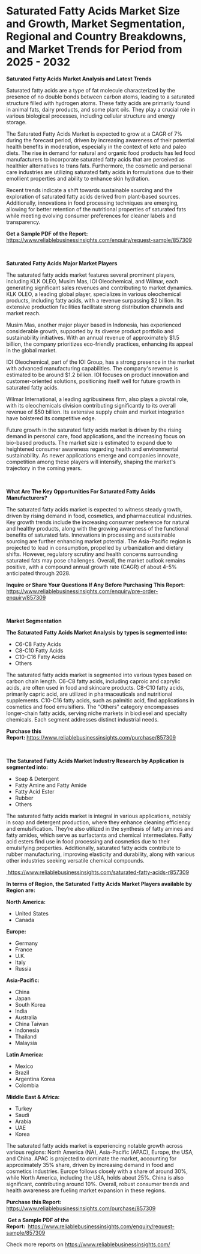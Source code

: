 <p><h1>Saturated Fatty Acids Market Size and Growth, Market Segmentation, Regional and Country Breakdowns, and Market Trends for Period from 2025 -  2032</h1></p><p><strong>Saturated Fatty Acids Market Analysis and Latest Trends</strong></p>
<p><p>Saturated fatty acids are a type of fat molecule characterized by the presence of no double bonds between carbon atoms, leading to a saturated structure filled with hydrogen atoms. These fatty acids are primarily found in animal fats, dairy products, and some plant oils. They play a crucial role in various biological processes, including cellular structure and energy storage.</p><p>The Saturated Fatty Acids Market is expected to grow at a CAGR of 7% during the forecast period, driven by increasing awareness of their potential health benefits in moderation, especially in the context of keto and paleo diets. The rise in demand for natural and organic food products has led food manufacturers to incorporate saturated fatty acids that are perceived as healthier alternatives to trans fats. Furthermore, the cosmetic and personal care industries are utilizing saturated fatty acids in formulations due to their emollient properties and ability to enhance skin hydration. </p><p>Recent trends indicate a shift towards sustainable sourcing and the exploration of saturated fatty acids derived from plant-based sources. Additionally, innovations in food processing techniques are emerging, allowing for better retention of the nutritional properties of saturated fats while meeting evolving consumer preferences for cleaner labels and transparency.</p></p>
<p><strong>Get a Sample PDF of the Report:&nbsp;</strong> <a href="https://www.reliablebusinessinsights.com/enquiry/request-sample/857309?utm_campaign=3276&utm_medium=2&utm_source=Github&utm_content=ia&utm_term=01042025&utm_id=saturated-fatty-acids">https://www.reliablebusinessinsights.com/enquiry/request-sample/857309</a></p>
<p>&nbsp;</p>
<p><strong>Saturated Fatty Acids Major Market Players</strong></p>
<p><p>The saturated fatty acids market features several prominent players, including KLK OLEO, Musim Mas, IOI Oleochemical, and Wilmar, each generating significant sales revenues and contributing to market dynamics. KLK OLEO, a leading global player, specializes in various oleochemical products, including fatty acids, with a revenue surpassing $2 billion. Its extensive production facilities facilitate strong distribution channels and market reach.</p><p>Musim Mas, another major player based in Indonesia, has experienced considerable growth, supported by its diverse product portfolio and sustainability initiatives. With an annual revenue of approximately $1.5 billion, the company prioritizes eco-friendly practices, enhancing its appeal in the global market.</p><p>IOI Oleochemical, part of the IOI Group, has a strong presence in the market with advanced manufacturing capabilities. The company's revenue is estimated to be around $1.2 billion. IOI focuses on product innovation and customer-oriented solutions, positioning itself well for future growth in saturated fatty acids.</p><p>Wilmar International, a leading agribusiness firm, also plays a pivotal role, with its oleochemicals division contributing significantly to its overall revenue of $50 billion. Its extensive supply chain and market integration have bolstered its competitive edge.</p><p>Future growth in the saturated fatty acids market is driven by the rising demand in personal care, food applications, and the increasing focus on bio-based products. The market size is estimated to expand due to heightened consumer awareness regarding health and environmental sustainability. As newer applications emerge and companies innovate, competition among these players will intensify, shaping the market's trajectory in the coming years.</p></p>
<p>&nbsp;</p>
<p><strong>What Are The Key Opportunities For Saturated Fatty Acids Manufacturers?</strong></p>
<p><p>The saturated fatty acids market is expected to witness steady growth, driven by rising demand in food, cosmetics, and pharmaceutical industries. Key growth trends include the increasing consumer preference for natural and healthy products, along with the growing awareness of the functional benefits of saturated fats. Innovations in processing and sustainable sourcing are further enhancing market potential. The Asia-Pacific region is projected to lead in consumption, propelled by urbanization and dietary shifts. However, regulatory scrutiny and health concerns surrounding saturated fats may pose challenges. Overall, the market outlook remains positive, with a compound annual growth rate (CAGR) of about 4-5% anticipated through 2028.</p></p>
<p><strong>Inquire or Share Your Questions If Any Before Purchasing This Report:</strong> <a href="https://www.reliablebusinessinsights.com/enquiry/pre-order-enquiry/857309?utm_campaign=3276&utm_medium=2&utm_source=Github&utm_content=ia&utm_term=01042025&utm_id=saturated-fatty-acids">https://www.reliablebusinessinsights.com/enquiry/pre-order-enquiry/857309</a></p>
<p>&nbsp;</p>
<p><strong>Market Segmentation</strong></p>
<p><strong>The Saturated Fatty Acids Market Analysis by types is segmented into:</strong></p>
<p><ul><li>C6-C8 Fatty Acids</li><li>C8-C10 Fatty Acids</li><li>C10-C16 Fatty Acids</li><li>Others</li></ul></p>
<p><p>The saturated fatty acids market is segmented into various types based on carbon chain length. C6-C8 fatty acids, including caproic and caprylic acids, are often used in food and skincare products. C8-C10 fatty acids, primarily capric acid, are utilized in pharmaceuticals and nutritional supplements. C10-C16 fatty acids, such as palmitic acid, find applications in cosmetics and food emulsifiers. The "Others" category encompasses longer-chain fatty acids, serving niche markets in biodiesel and specialty chemicals. Each segment addresses distinct industrial needs.</p></p>
<p><strong>Purchase this Report:&nbsp;</strong><a href="https://www.reliablebusinessinsights.com/purchase/857309?utm_campaign=3276&utm_medium=2&utm_source=Github&utm_content=ia&utm_term=01042025&utm_id=saturated-fatty-acids">https://www.reliablebusinessinsights.com/purchase/857309</a></p>
<p>&nbsp;</p>
<p><strong>The Saturated Fatty Acids Market Industry Research by Application is segmented into:</strong></p>
<p><ul><li>Soap & Detergent</li><li>Fatty Amine and Fatty Amide</li><li>Fatty Acid Ester</li><li>Rubber</li><li>Others</li></ul></p>
<p><p>The saturated fatty acids market is integral in various applications, notably in soap and detergent production, where they enhance cleaning efficiency and emulsification. They’re also utilized in the synthesis of fatty amines and fatty amides, which serve as surfactants and chemical intermediates. Fatty acid esters find use in food processing and cosmetics due to their emulsifying properties. Additionally, saturated fatty acids contribute to rubber manufacturing, improving elasticity and durability, along with various other industries seeking versatile chemical compounds.</p></p>
<p><a href="https://www.reliablebusinessinsights.com/saturated-fatty-acids-r857309?utm_campaign=3276&utm_medium=2&utm_source=Github&utm_content=ia&utm_term=01042025&utm_id=saturated-fatty-acids">&nbsp;https://www.reliablebusinessinsights.com/saturated-fatty-acids-r857309</a></p>
<p><strong>In terms of Region, the Saturated Fatty Acids Market Players available by Region are:</strong></p>
<p>
    <p> <strong> North America: </strong>
        <ul>
            <li>United States</li>
            <li>Canada</li>
        </ul>
        </p> 
    <p> <strong> Europe: </strong>
        <ul>
            <li>Germany</li>
            <li>France</li>
            <li>U.K.</li>
            <li>Italy</li>
            <li>Russia</li>
        </ul>
        </p> 
    <p> <strong> Asia-Pacific: </strong>
        <ul>
            <li>China</li>
            <li>Japan</li>
            <li>South Korea</li>
            <li>India</li>
            <li>Australia</li>
            <li>China Taiwan</li>
            <li>Indonesia</li>
            <li>Thailand</li>
            <li>Malaysia</li>
        </ul>
        </p> 
    <p> <strong> Latin America: </strong>
        <ul>
            <li>Mexico</li>
            <li>Brazil</li>
            <li>Argentina Korea</li>
            <li>Colombia</li>
        </ul>
        </p> 
    <p> <strong> Middle East & Africa: </strong>
        <ul>
            <li>Turkey</li>
            <li>Saudi</li>
            <li>Arabia</li>
            <li>UAE</li>
            <li>Korea</li>
        </ul>
    </p>
    </p>
<p><p>The saturated fatty acids market is experiencing notable growth across various regions: North America (NA), Asia-Pacific (APAC), Europe, the USA, and China. APAC is projected to dominate the market, accounting for approximately 35% share, driven by increasing demand in food and cosmetics industries. Europe follows closely with a share of around 30%, while North America, including the USA, holds about 25%. China is also significant, contributing around 10%. Overall, robust consumer trends and health awareness are fueling market expansion in these regions.</p></p>
<p><strong>Purchase this Report: </strong><a href="https://www.reliablebusinessinsights.com/purchase/857309?utm_campaign=3276&utm_medium=2&utm_source=Github&utm_content=ia&utm_term=01042025&utm_id=saturated-fatty-acids">https://www.reliablebusinessinsights.com/purchase/857309</a></p>
<p>&nbsp;<strong>Get a Sample PDF of the Report:&nbsp;&nbsp;</strong><a href="https://www.reliablebusinessinsights.com/enquiry/request-sample/857309?utm_campaign=3276&utm_medium=2&utm_source=Github&utm_content=ia&utm_term=01042025&utm_id=saturated-fatty-acids">https://www.reliablebusinessinsights.com/enquiry/request-sample/857309</a></p>
<p><strong></strong></p>
<p>Check more reports on <a href="https://www.reliablebusinessinsights.com/?utm_campaign=3276&utm_medium=2&utm_source=Github&utm_content=ia&utm_term=01042025&utm_id=saturated-fatty-acids">https://www.reliablebusinessinsights.com/</a></p>